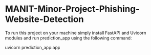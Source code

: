 # MANIT-Minor-Project-Phishing-Website-Detection

To run this project on your machine simply install FastAPI and Uvicorn modules and run prediction_app using the following command:

uvicorn prediction_app:app
